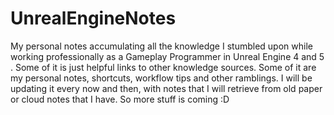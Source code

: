 # UnrealEngineNotes
My personal notes accumulating all the knowledge I stumbled upon while working professionally as a Gameplay Programmer in Unreal Engine 4 and 5 . 
Some of it is just helpful links to other knowledge sources. Some of it are my personal notes, shortcuts, workflow tips and other ramblings.
I will be updating it every now and then, with notes that I will retrieve from old paper or cloud notes that I have. So more stuff is coming :D
